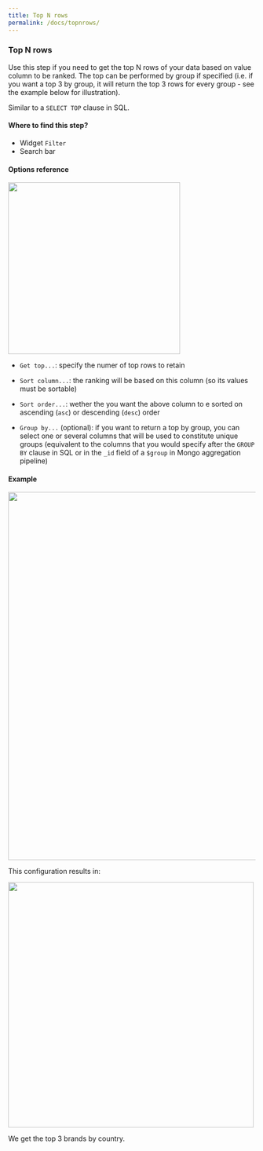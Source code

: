```yaml
---
title: Top N rows
permalink: /docs/topnrows/
---
```

### Top N rows

Use this step if you need to get the top N rows of your data based on value
column to be ranked. The top can be performed by group if specified (i.e. if you
want a top 3 by group, it will return the top 3 rows for every group - see the
example below for illustration).

Similar to a `SELECT TOP` clause in SQL.

#### Where to find this step?

- Widget `Filter`
- Search bar

#### Options reference

<img src="/img/docs/user-interface/top_step_form.jpg" width="350" />

- `Get top...`: specify the numer of top rows to retain

- `Sort column...`: the ranking will be based on this column (so its values must
  be sortable)

- `Sort order...`: wether the you want the above column to e sorted on ascending
  (`asc`) or descending (`desc`) order

- `Group by...` (optional): if you want to return a top by group, you can
  select one or several columns that will be used to constitute unique groups
  (equivalent to the columns that you would specify after the `GROUP BY` clause
  in SQL or in the `_id` field of a `$group` in Mongo aggregation pipeline)

#### Example

<img src="/img/docs/user-interface/top_example_conf.jpg" width="750" />

This configuration results in:

<img src="/img/docs/user-interface/top_example_result.jpg" width="500" />

We get the top 3 brands by country.